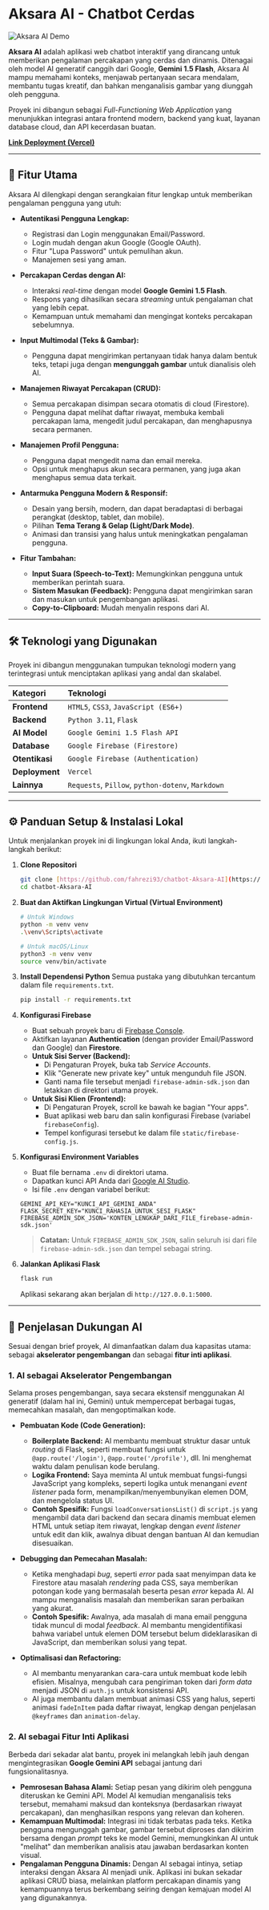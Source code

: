 # Aksara AI - Chatbot Cerdas

![Aksara AI Demo](https://firebasestorage.googleapis.com/v0/b/chatbot-gemini-bccf8.appspot.com/o/aksara-ai-cover.png?alt=media&token=8624a0d9-9b93-4e78-8370-d5a239f60b45)

**Aksara AI** adalah aplikasi web chatbot interaktif yang dirancang untuk memberikan pengalaman percakapan yang cerdas dan dinamis. Ditenagai oleh model AI generatif canggih dari Google, **Gemini 1.5 Flash**, Aksara AI mampu memahami konteks, menjawab pertanyaan secara mendalam, membantu tugas kreatif, dan bahkan menganalisis gambar yang diunggah oleh pengguna.

Proyek ini dibangun sebagai *Full-Functioning Web Application* yang menunjukkan integrasi antara frontend modern, backend yang kuat, layanan database cloud, dan API kecerdasan buatan.

**[Link Deployment (Vercel)](https://aksara-ai.vercel.app/)**

---

## 🚀 Fitur Utama

Aksara AI dilengkapi dengan serangkaian fitur lengkap untuk memberikan pengalaman pengguna yang utuh:

* **Autentikasi Pengguna Lengkap:**
    * Registrasi dan Login menggunakan Email/Password.
    * Login mudah dengan akun Google (Google OAuth).
    * Fitur "Lupa Password" untuk pemulihan akun.
    * Manajemen sesi yang aman.

* **Percakapan Cerdas dengan AI:**
    * Interaksi *real-time* dengan model **Google Gemini 1.5 Flash**.
    * Respons yang dihasilkan secara *streaming* untuk pengalaman chat yang lebih cepat.
    * Kemampuan untuk memahami dan mengingat konteks percakapan sebelumnya.

* **Input Multimodal (Teks & Gambar):**
    * Pengguna dapat mengirimkan pertanyaan tidak hanya dalam bentuk teks, tetapi juga dengan **mengunggah gambar** untuk dianalisis oleh AI.

* **Manajemen Riwayat Percakapan (CRUD):**
    * Semua percakapan disimpan secara otomatis di cloud (Firestore).
    * Pengguna dapat melihat daftar riwayat, membuka kembali percakapan lama, mengedit judul percakapan, dan menghapusnya secara permanen.

* **Manajemen Profil Pengguna:**
    * Pengguna dapat mengedit nama dan email mereka.
    * Opsi untuk menghapus akun secara permanen, yang juga akan menghapus semua data terkait.

* **Antarmuka Pengguna Modern & Responsif:**
    * Desain yang bersih, modern, dan dapat beradaptasi di berbagai perangkat (desktop, tablet, dan mobile).
    * Pilihan **Tema Terang & Gelap (Light/Dark Mode)**.
    * Animasi dan transisi yang halus untuk meningkatkan pengalaman pengguna.

* **Fitur Tambahan:**
    * **Input Suara (Speech-to-Text):** Memungkinkan pengguna untuk memberikan perintah suara.
    * **Sistem Masukan (Feedback):** Pengguna dapat mengirimkan saran dan masukan untuk pengembangan aplikasi.
    * **Copy-to-Clipboard:** Mudah menyalin respons dari AI.

---

## 🛠️ Teknologi yang Digunakan

Proyek ini dibangun menggunakan tumpukan teknologi modern yang terintegrasi untuk menciptakan aplikasi yang andal dan skalabel.

| Kategori      | Teknologi                                                                                                                                                             |
| :------------ | :-------------------------------------------------------------------------------------------------------------------------------------------------------------------- |
| **Frontend** | `HTML5`, `CSS3`, `JavaScript (ES6+)`                                                                                                                                  |
| **Backend** | `Python 3.11`, `Flask`                                                                                                                                                |
| **AI Model** | `Google Gemini 1.5 Flash API`                                                                                                                                         |
| **Database** | `Google Firebase (Firestore)`                                                                                                                                         |
| **Otentikasi**| `Google Firebase (Authentication)`                                                                                                                                    |
| **Deployment**| `Vercel`                                                                                                                                                              |
| **Lainnya** | `Requests`, `Pillow`, `python-dotenv`, `Markdown`                                                                                                                     |

---

## ⚙️ Panduan Setup & Instalasi Lokal

Untuk menjalankan proyek ini di lingkungan lokal Anda, ikuti langkah-langkah berikut:

1.  **Clone Repositori**
    ```bash
    git clone [https://github.com/fahrezi93/chatbot-Aksara-AI](https://github.com/fahrezi93/chatbot-Aksara-AI)
    cd chatbot-Aksara-AI
    ```

2.  **Buat dan Aktifkan Lingkungan Virtual (Virtual Environment)**
    ```bash
    # Untuk Windows
    python -m venv venv
    .\venv\Scripts\activate

    # Untuk macOS/Linux
    python3 -m venv venv
    source venv/bin/activate
    ```

3.  **Install Dependensi Python**
    Semua pustaka yang dibutuhkan tercantum dalam file `requirements.txt`.
    ```bash
    pip install -r requirements.txt
    ```

4.  **Konfigurasi Firebase**
    * Buat sebuah proyek baru di [Firebase Console](https://console.firebase.google.com/).
    * Aktifkan layanan **Authentication** (dengan provider Email/Password dan Google) dan **Firestore**.
    * **Untuk Sisi Server (Backend):**
        * Di Pengaturan Proyek, buka tab *Service Accounts*.
        * Klik "Generate new private key" untuk mengunduh file JSON.
        * Ganti nama file tersebut menjadi `firebase-admin-sdk.json` dan letakkan di direktori utama proyek.
    * **Untuk Sisi Klien (Frontend):**
        * Di Pengaturan Proyek, scroll ke bawah ke bagian "Your apps".
        * Buat aplikasi web baru dan salin konfigurasi Firebase (variabel `firebaseConfig`).
        * Tempel konfigurasi tersebut ke dalam file `static/firebase-config.js`.

5.  **Konfigurasi Environment Variables**
    * Buat file bernama `.env` di direktori utama.
    * Dapatkan kunci API Anda dari [Google AI Studio](https://aistudio.google.com/app/apikey).
    * Isi file `.env` dengan variabel berikut:
    ```
    GEMINI_API_KEY="KUNCI_API_GEMINI_ANDA"
    FLASK_SECRET_KEY="KUNCI_RAHASIA_UNTUK_SESI_FLASK"
    FIREBASE_ADMIN_SDK_JSON='KONTEN_LENGKAP_DARI_FILE_firebase-admin-sdk.json'
    ```
    > **Catatan:** Untuk `FIREBASE_ADMIN_SDK_JSON`, salin seluruh isi dari file `firebase-admin-sdk.json` dan tempel sebagai string.

6.  **Jalankan Aplikasi Flask**
    ```bash
    flask run
    ```
    Aplikasi sekarang akan berjalan di `http://127.0.0.1:5000`.

---

## 🤖 Penjelasan Dukungan AI

Sesuai dengan brief proyek, AI dimanfaatkan dalam dua kapasitas utama: sebagai **akselerator pengembangan** dan sebagai **fitur inti aplikasi**.

### 1. AI sebagai Akselerator Pengembangan

Selama proses pengembangan, saya secara ekstensif menggunakan AI generatif (dalam hal ini, Gemini) untuk mempercepat berbagai tugas, memecahkan masalah, dan mengoptimalkan kode.

* **Pembuatan Kode (Code Generation):**
    * **Boilerplate Backend:** AI membantu membuat struktur dasar untuk *routing* di Flask, seperti membuat fungsi untuk `@app.route('/login')`, `@app.route('/profile')`, dll. Ini menghemat waktu dalam penulisan kode berulang.
    * **Logika Frontend:** Saya meminta AI untuk membuat fungsi-fungsi JavaScript yang kompleks, seperti logika untuk menangani *event listener* pada form, menampilkan/menyembunyikan elemen DOM, dan mengelola status UI.
    * **Contoh Spesifik:** Fungsi `loadConversationsList()` di `script.js` yang mengambil data dari backend dan secara dinamis membuat elemen HTML untuk setiap item riwayat, lengkap dengan *event listener* untuk edit dan klik, awalnya dibuat dengan bantuan AI dan kemudian disesuaikan.

* **Debugging dan Pemecahan Masalah:**
    * Ketika menghadapi *bug*, seperti *error* pada saat menyimpan data ke Firestore atau masalah *rendering* pada CSS, saya memberikan potongan kode yang bermasalah beserta pesan *error* kepada AI. AI mampu menganalisis masalah dan memberikan saran perbaikan yang akurat.
    * **Contoh Spesifik:** Awalnya, ada masalah di mana email pengguna tidak muncul di modal *feedback*. AI membantu mengidentifikasi bahwa variabel untuk elemen DOM tersebut belum dideklarasikan di JavaScript, dan memberikan solusi yang tepat.

* **Optimalisasi dan Refactoring:**
    * AI membantu menyarankan cara-cara untuk membuat kode lebih efisien. Misalnya, mengubah cara pengiriman token dari *form data* menjadi JSON di `auth.js` untuk konsistensi API.
    * AI juga membantu dalam membuat animasi CSS yang halus, seperti animasi `fadeInItem` pada daftar riwayat, lengkap dengan penjelasan `@keyframes` dan `animation-delay`.

### 2. AI sebagai Fitur Inti Aplikasi

Berbeda dari sekadar alat bantu, proyek ini melangkah lebih jauh dengan mengintegrasikan **Google Gemini API** sebagai jantung dari fungsionalitasnya.

* **Pemrosesan Bahasa Alami:** Setiap pesan yang dikirim oleh pengguna diteruskan ke Gemini API. Model AI kemudian menganalisis teks tersebut, memahami maksud dan konteksnya (berdasarkan riwayat percakapan), dan menghasilkan respons yang relevan dan koheren.
* **Kemampuan Multimodal:** Integrasi ini tidak terbatas pada teks. Ketika pengguna mengunggah gambar, gambar tersebut diproses dan dikirim bersama dengan *prompt* teks ke model Gemini, memungkinkan AI untuk "melihat" dan memberikan analisis atau jawaban berdasarkan konten visual.
* **Pengalaman Pengguna Dinamis:** Dengan AI sebagai intinya, setiap interaksi dengan Aksara AI menjadi unik. Aplikasi ini bukan sekadar aplikasi CRUD biasa, melainkan platform percakapan dinamis yang kemampuannya terus berkembang seiring dengan kemajuan model AI yang digunakannya.
